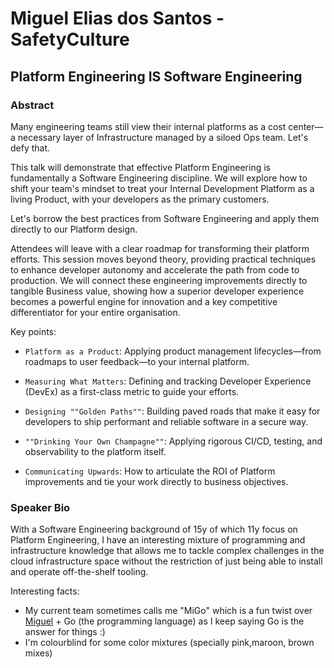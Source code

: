 # Miguel Elias dos Santos - SafetyCulture
## Platform Engineering IS Software Engineering
### Abstract
Many engineering teams still view their internal platforms as a cost center—a necessary layer of Infrastructure managed by a siloed Ops team. Let's defy that.

This talk will demonstrate that effective Platform Engineering is fundamentally a Software Engineering discipline. We will explore how to shift your team's mindset to treat your Internal Development Platform as a living Product, with your developers as the primary customers.

Let's borrow the best practices from Software Engineering and apply them directly to our Platform design.

Attendees will leave with a clear roadmap for transforming their platform efforts. This session moves beyond theory, providing practical techniques to enhance developer autonomy and accelerate the path from code to production. We will connect these engineering improvements directly to tangible Business value, showing how a superior developer experience becomes a powerful engine for innovation and a key competitive differentiator for your entire organisation.

Key points:

- `Platform as a Product`: Applying product management lifecycles—from roadmaps to user feedback—to your internal platform.

- `Measuring What Matters`: Defining and tracking Developer Experience (DevEx) as a first-class metric to guide your efforts.

- `Designing ""Golden Paths""`: Building paved roads that make it easy for developers to ship performant and reliable software in a secure way.

- `""Drinking Your Own Champagne""`: Applying rigorous CI/CD, testing, and observability to the platform itself.

- `Communicating Upwards`: How to articulate the ROI of Platform improvements and tie your work directly to business objectives.
### Speaker Bio
With a Software Engineering background of 15y of which 11y focus on Platform Engineering, I have an interesting mixture of programming and infrastructure knowledge that allows me to tackle complex challenges in the cloud infrastructure space without the restriction of just being able to install and operate off-the-shelf tooling.

Interesting facts:
- My current team sometimes calls me "MiGo" which is a fun twist over [Miguel](https://www.linkedin.com/in/miguel-elias-dos-santos/) + Go (the programming language) as I keep saying Go is the answer for things :)
- I'm colourblind for some color mixtures (specially pink,maroon, brown mixes)